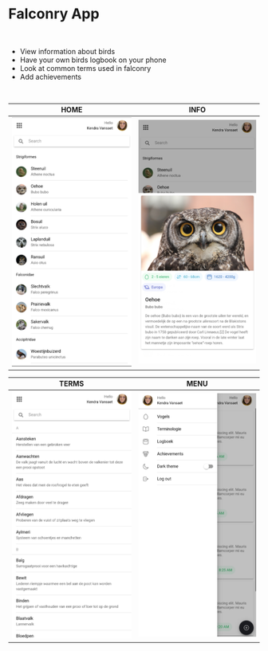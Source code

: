 # Falconry App
<br/>

* View information about birds
* Have your own birds logbook on your phone
* Look at common terms used in falconry
* Add achievements

<br/>

HOME            |  INFO         
:-------------------------:|:-------------------------:
![](images/falconry_app_home.jpg)  |  ![](images/falconry_app_info.jpg)

TERMS             |   MENU         
:-------------------------:|:-------------------------:
![](images/falconry_app_terminology.jpg)  |  ![](images/falconry_app_menu.jpg)
